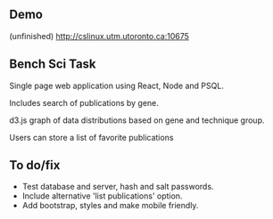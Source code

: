 ## Demo

(unfinished)
http://cslinux.utm.utoronto.ca:10675

## Bench Sci Task

Single page web application using React, Node and PSQL. <br />

Includes search of publications by gene. <br />

d3.js graph of data distributions based on gene and technique group. <br />

Users can store a list of favorite publications <br />

## To do/fix
- Test database and server, hash and salt passwords.
- Include alternative 'list publications' option.
- Add bootstrap, styles and make mobile friendly.
